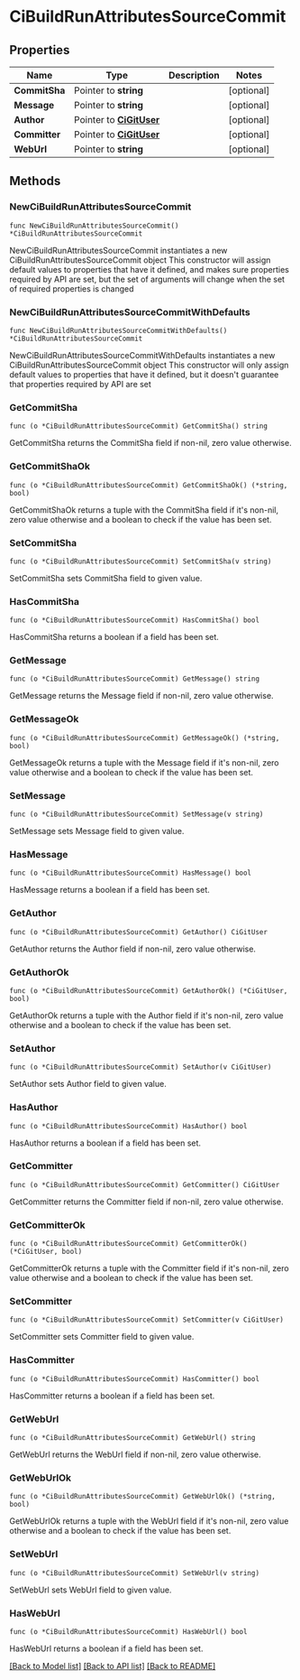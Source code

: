 # CiBuildRunAttributesSourceCommit

## Properties

Name | Type | Description | Notes
------------ | ------------- | ------------- | -------------
**CommitSha** | Pointer to **string** |  | [optional] 
**Message** | Pointer to **string** |  | [optional] 
**Author** | Pointer to [**CiGitUser**](CiGitUser.md) |  | [optional] 
**Committer** | Pointer to [**CiGitUser**](CiGitUser.md) |  | [optional] 
**WebUrl** | Pointer to **string** |  | [optional] 

## Methods

### NewCiBuildRunAttributesSourceCommit

`func NewCiBuildRunAttributesSourceCommit() *CiBuildRunAttributesSourceCommit`

NewCiBuildRunAttributesSourceCommit instantiates a new CiBuildRunAttributesSourceCommit object
This constructor will assign default values to properties that have it defined,
and makes sure properties required by API are set, but the set of arguments
will change when the set of required properties is changed

### NewCiBuildRunAttributesSourceCommitWithDefaults

`func NewCiBuildRunAttributesSourceCommitWithDefaults() *CiBuildRunAttributesSourceCommit`

NewCiBuildRunAttributesSourceCommitWithDefaults instantiates a new CiBuildRunAttributesSourceCommit object
This constructor will only assign default values to properties that have it defined,
but it doesn't guarantee that properties required by API are set

### GetCommitSha

`func (o *CiBuildRunAttributesSourceCommit) GetCommitSha() string`

GetCommitSha returns the CommitSha field if non-nil, zero value otherwise.

### GetCommitShaOk

`func (o *CiBuildRunAttributesSourceCommit) GetCommitShaOk() (*string, bool)`

GetCommitShaOk returns a tuple with the CommitSha field if it's non-nil, zero value otherwise
and a boolean to check if the value has been set.

### SetCommitSha

`func (o *CiBuildRunAttributesSourceCommit) SetCommitSha(v string)`

SetCommitSha sets CommitSha field to given value.

### HasCommitSha

`func (o *CiBuildRunAttributesSourceCommit) HasCommitSha() bool`

HasCommitSha returns a boolean if a field has been set.

### GetMessage

`func (o *CiBuildRunAttributesSourceCommit) GetMessage() string`

GetMessage returns the Message field if non-nil, zero value otherwise.

### GetMessageOk

`func (o *CiBuildRunAttributesSourceCommit) GetMessageOk() (*string, bool)`

GetMessageOk returns a tuple with the Message field if it's non-nil, zero value otherwise
and a boolean to check if the value has been set.

### SetMessage

`func (o *CiBuildRunAttributesSourceCommit) SetMessage(v string)`

SetMessage sets Message field to given value.

### HasMessage

`func (o *CiBuildRunAttributesSourceCommit) HasMessage() bool`

HasMessage returns a boolean if a field has been set.

### GetAuthor

`func (o *CiBuildRunAttributesSourceCommit) GetAuthor() CiGitUser`

GetAuthor returns the Author field if non-nil, zero value otherwise.

### GetAuthorOk

`func (o *CiBuildRunAttributesSourceCommit) GetAuthorOk() (*CiGitUser, bool)`

GetAuthorOk returns a tuple with the Author field if it's non-nil, zero value otherwise
and a boolean to check if the value has been set.

### SetAuthor

`func (o *CiBuildRunAttributesSourceCommit) SetAuthor(v CiGitUser)`

SetAuthor sets Author field to given value.

### HasAuthor

`func (o *CiBuildRunAttributesSourceCommit) HasAuthor() bool`

HasAuthor returns a boolean if a field has been set.

### GetCommitter

`func (o *CiBuildRunAttributesSourceCommit) GetCommitter() CiGitUser`

GetCommitter returns the Committer field if non-nil, zero value otherwise.

### GetCommitterOk

`func (o *CiBuildRunAttributesSourceCommit) GetCommitterOk() (*CiGitUser, bool)`

GetCommitterOk returns a tuple with the Committer field if it's non-nil, zero value otherwise
and a boolean to check if the value has been set.

### SetCommitter

`func (o *CiBuildRunAttributesSourceCommit) SetCommitter(v CiGitUser)`

SetCommitter sets Committer field to given value.

### HasCommitter

`func (o *CiBuildRunAttributesSourceCommit) HasCommitter() bool`

HasCommitter returns a boolean if a field has been set.

### GetWebUrl

`func (o *CiBuildRunAttributesSourceCommit) GetWebUrl() string`

GetWebUrl returns the WebUrl field if non-nil, zero value otherwise.

### GetWebUrlOk

`func (o *CiBuildRunAttributesSourceCommit) GetWebUrlOk() (*string, bool)`

GetWebUrlOk returns a tuple with the WebUrl field if it's non-nil, zero value otherwise
and a boolean to check if the value has been set.

### SetWebUrl

`func (o *CiBuildRunAttributesSourceCommit) SetWebUrl(v string)`

SetWebUrl sets WebUrl field to given value.

### HasWebUrl

`func (o *CiBuildRunAttributesSourceCommit) HasWebUrl() bool`

HasWebUrl returns a boolean if a field has been set.


[[Back to Model list]](../README.md#documentation-for-models) [[Back to API list]](../README.md#documentation-for-api-endpoints) [[Back to README]](../README.md)


